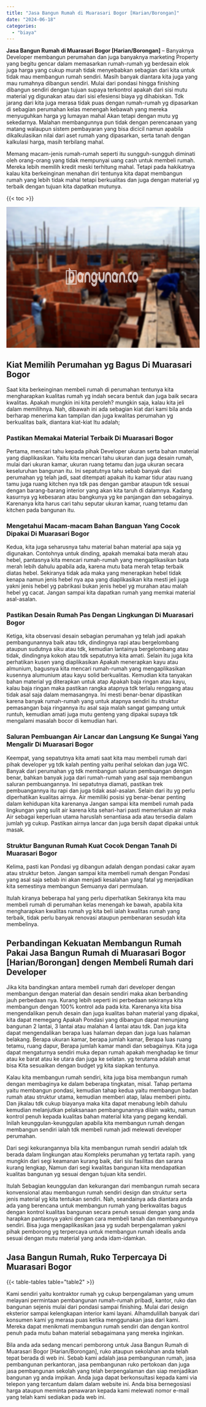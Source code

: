 ```yaml
---
title: "Jasa Bangun Rumah di Muarasari Bogor [Harian/Borongan]"
date: "2024-06-18"
categories: 
  - "biaya"
---
```


**Jasa Bangun Rumah di Muarasari Bogor \[Harian/Borongan\]** – Banyaknya Developer membangun perumahan dan juga banyaknya marketing Property yang begitu gencar dalam memasarkan rumah-rumah yg berdesain elok juga harga yang cukup murah tidak menyebabkan sebagian dari kita untuk tidak mau membangun rumah sendiri. Masih banyak diantara kita juga yang mau rumahnya dibangun sendiri. Mulai dari pondasi hingga finishing dibangun sendiri dengan tujuan supaya terkontrol apakah dari sisi mutu material yg digunakan atau dari sisi efesiensi biaya yg dihabiskan. Tdk jarang dari kita juga merasa tidak puas dengan rumah-rumah yg dipasarkan di sebagian perumahan kelas menengah kebawah yang mereka menyuguhkan harga yg lumayan mahal Akan tetapi dengan mutu yg sekedarnya. Malahan membangunnya pun tidak dengan perencanaan yang matang walaupun sistem pembayaran yang bisa dicicil namun apabila dikalkulasikan nilai dari aset rumah yang dipasarkan, serta tanah dengan kalkulasi harga, masih terbilang mahal.

Memang macam-jenis rumah-rumah seperti itu sungguh-sungguh diminati oleh orang-orang yang tidak mempunyai uang cash untuk membeli rumah. Mereka lebih memilih kredit meski terhitung mahal. Tetapi pada hakikatnya kalau kita berkeinginan menahan diri tentunya kita dapat membangun rumah yang lebih tidak mahal tetapi berkualitas dan juga dengan material yg terbaik dengan tujuan kita dapatkan mutunya.

{{< toc >}}

![Jasa Bangun Rumah di Muarasari Bogor [Harian/Borongan]](/images/borong-bangunan-16.png)

## Kiat Memilih Perumahan yg Bagus Di Muarasari Bogor

Saat kita berkeinginan membeli rumah di perumahan tentunya kita mengharapkan kualitas rumah yg indah secara bentuk dan juga baik secara kwalitas. Apakah mungkin ini kita peroleh? mungkin saja, kalau kita jeli dalam memilihnya. Nah, dibawah ini ada sebagian kiat dari kami bila anda berharap menerima kan tampilan dan juga kwalitas perumahan yg berkualitas baik, diantara kiat-kiat Itu adalah;

### Pastikan Memakai Material Terbaik Di Muarasari Bogor

Pertama, mencari tahu kepada pihak Developer ukuran serta bahan material yang diaplikasikan. Yaitu kita mencari tahu ukuran dan juga desain rumah, mulai dari ukuran kamar, ukuran ruang tetamu dan juga ukuran secara keseluruhan bangunan itu. Ini sepatutnya tahu sebab banyak dari perumahan yg telah jadi, saat ditempati apakah itu kamar tidur atau ruang tamu juga ruang kitchen nya tdk pas dengan gambar ataupun tdk sesuai dengan barang-barang interior yang akan kita taruh di dalamnya. Kadang kasurnya yg kebesaran atau bangkunya yg ke panjangan dan sebagainya. Karenanya kita harus cari tahu seputar ukuran kamar, ruang tetamu dan kitchen pada bangunan itu.

### Mengetahui Macam-macam Bahan Banguan Yang Cocok Dipakai Di Muarasari Bogor

Kedua, kita juga seharusnya tahu material bahan material apa saja yg digunakan. Contohnya untuk dinding, apakah memakai bata merah atau hebel, pantasnya kita mencari rumah-rumah yang mengaplikasikan bata merah lebih dahulu apabila ada, karena mutu bata merah tetap terbaik diatas hebel. Sekiranya tidak ada maka yang menerapkan hebel tidak kenapa namun jenis hebel nya apa yang diaplikasikan kita mesti jeli juga yakni jenis hebel yg pabrikasi bukan jenis hebel yg murahan atau malah hebel yg cacat. Jangan sampai kita dapatkan rumah yang memkai material asal-asalan.

### Pastikan Desain Rumah Pas Dengan Lingkungan Di Muarasari Bogor

Ketiga, kita observasi desain sebagian perumahan yg telah jadi apakah pembangunannya baik atau tdk, dindingnya rapi atau bergelombang ataupun sudutnya siku atau tdk, kemudian lantainya bergelombang atau tidak, dindingnya kokoh atau tdk sepatutnya kita amati. Selain itu juga kita perhatikan kusen yang diaplikasikan Apakah menerapkan kayu atau almunium, bagusnya kita mencari rumah-rumah yang mengaplikasikan kusennya alumunium atau kayu solid berkualitas. Kemudian kita tanyakan bahan material yg diterapkan untuk atap Apakah baja ringan atau kayu, kalau baja ringan maka pastikan rangka atapnya tdk terlalu renggang atau tidak asal saja dalam memasangnya. Ini mesti benar-benar dipastikan karena banyak rumah-rumah yang untuk atapnya sendiri itu struktur pemasangan baja ringannya itu asal saja malah sangat gampang untuk runtuh, kemudian amati juga mutu genteng yang dipakai supaya tdk mengalami masalah bocor di kemudian hari.

### Saluran Pembuangan Air Lancar dan Langsung Ke Sungai Yang Mengalir Di Muarasari Bogor

Keempat, yang sepatutnya kita amati saat kita mau membeli rumah dari pihak developer yg tdk kalah penting yaitu perihal selokan dan juga WC. Banyak dari perumahan yg tdk membangun saluran pembuangan dengan benar, bahkan banyak juga dari rumah-rumah yang asal saja membangun saluran pembuangannya. Ini sepatutnya diamati, pastikan trek pembuangannya itu rapi dan juga tidak asal-asalan. Selain dari itu yg perlu diperhatikan kualitas airnya. Air memiliki posisi yg benar-benar penting dalam kehidupan kita karenanya Jangan sampai kita membeli rumah pada lingkungan yang sulit air karena kita sehari-hari pasti memerlukan air maka Air sebagai keperluan utama haruslah senantiasa ada atau tersedia dalam jumlah yg cukup. Pastikan airnya lancar dan juga bersih dapat dipakai untuk masak.

### Struktur Bangunan Rumah Kuat Cocok Dengan Tanah Di Muarasari Bogor

Kelima, pasti kan Pondasi yg dibangun adalah dengan pondasi cakar ayam atau struktur beton. Jangan sampai kita membeli rumah dengan Pondasi yang asal saja sebab ini akan menjadi kesalahan yang fatal yg menjadikan kita semestinya membangun Semuanya dari permulaan.

Itulah kiranya beberapa hal yang perlu diperhatikan Sekiranya kita mau membeli rumah di perumahan kelas menengah ke bawah, apabila kita mengharapkan kwalitas rumah yg kita beli ialah kwalitas rumah yang terbaik, tidak perlu banyak renovasi ataupun pembenaran sesudah kita membelinya.

## Perbandingan Kekuatan Membangun Rumah Pakai Jasa Bangun Rumah di Muarasari Bogor \[Harian/Borongan\] dengen Membeli Rumah dari Developer

Jika kita bandingkan antara membeli rumah dari developer dengan membangun dengan material dan desain sendiri maka akan berbanding jauh perbedaan nya. Kurang lebih seperti ini perbedaan sekiranya kita membangun dengan 100% kontrol ada pada kita. Karenanya kita bisa mengendalikan penuh desain dan juga kualitas bahan material yang dipakai, kita dapat memegang Apakah Pondasi yang dibangun dapat menunjang bangunan 2 lantai, 3 lantai atau malahan 4 lantai atau tdk. Dan juga kita dapat mengendalikan berapa luas halaman depan dan juga luas halaman belakang. Berapa ukuran kamar, berapa jumlah kamar, Berapa luas ruang tetamu, ruang dapur, Berapa jumlah kamar mandi dan sebagainya. Kita juga dapat mengaturnya sendiri muka depan rumah apakah menghadap ke timur atau ke barat atau ke utara dan juga ke selatan. yg terutama adalah amat bisa Kita sesuaikan dengan budget yg kita siapkan tentunya.

Kalau kita membangun rumah sendiri, kita juga bisa membangun rumah dengan membaginya ke dalam beberapa tingkatan, misal. Tahap pertama yaitu membangun pondasi, kemudian tahap kedua yaitu membangun badan rumah atau struktur utama, kemudian memberi atap, lalau memberi pintu. Dan jikalau tdk cukup biayanya maka kita dapat menabung lebih dahulu kemudian melanjutkan pelaksanaan pembangunannya dilain waktu, namun kontrol penuh kepada kualitas bahan material kita yang pegang kendali. Inilah keunggulan-keunggulan apabila kita membangun rumah dengan membangun sendiri ialah tdk membeli rumah jadi melewati developer perumahan.

Dari segi kekurangannya bila kita membangun rumah sendiri adalah tdk berada dalam lingkungan atau Kompleks perumahan yg tertata rapih. yang mungkin dari segi keamanan kurang baik, dari sisi fasilitas dan sarana kurang lengkap, Namun dari segi kwalitas bangunan kita mendapatkan kualitas bangunan yg sesuai dengan tujuan kita sendiri.

Itulah Sebagian keunggulan dan kekurangan dari membangun rumah secara konvensional atau membangun rumah sendiri design dan struktur serta jenis material yg kita tentukan sendiri. Nah, seandainya ada diantara anda ada yang berencana untuk membangun rumah yang berkwalitas bagus dengan kontrol kualitas bangunan secara penuh sesuai dengan yang anda harapkan pantasnya yakni dengan cara membeli tanah dan membangunnya sendiri. Bisa juga mengaplikasikan jasa yg sudah berpengalaman yakni pihak pemborong yg terpercaya untuk membangun rumah idealis anda sesuai dengan mutu material yang anda idam-idamkan.

## Jasa Bangun Rumah, Ruko Terpercaya Di Muarasari Bogor

{{< table-tables table="table2" >}}

Kami sendiri yaitu kontraktor rumah yg cukup berpengalaman yang umum melayani permintaan pembangunan rumah-rumah pribadi, kantor, ruko dan bangunan sejenis mulai dari pondasi sampai finishing. Mulai dari design eksterior sampai kelengkapan interior kami layani. Alhamdulillah banyak dari konsumen kami yg merasa puas ketika menggunakan jasa dari kami. Mereka dapat menikmati membangun rumah sendiri dan dengan kontrol penuh pada mutu bahan material sebagaimana yang mereka inginkan.

Bila anda ada sedang mencari pemborong untuk Jasa Bangun Rumah di Muarasari Bogor \[Harian/Borongan\], ruko ataupun sekolahan anda telah tepat berada di web ini. Sebab kami adalah jasa pembangunan rumah, jasa pembangunan perkantoran, jasa pembangunan ruko pertokoan dan juga jasa pembangunan sekolah yang telah berpengalaman dan siap menjadikan bangunan yg anda impikan. Anda juga dapat berkonsultasi kepada kami via telepon yang tercantum dalam dalam website ini. Anda bisa bernegosiasi harga ataupun meminta penawaran kepada kami melewati nomor e-mail yang telah kami sediakan pada web ini.
